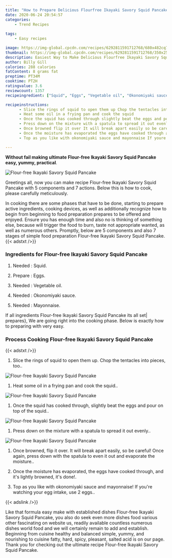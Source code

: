 ```yaml
---
title: "How to Prepare Delicious Flourfree Ikayaki Savory Squid Pancake"
date: 2020-06-24 20:54:57
categories:
    - Trend Recipes
    
tags:
    - Easy recipes

image: https://img-global.cpcdn.com/recipes/6292811591712768/680x482cq70/flour-free-ikayaki-savory-squid-pancake-recipe-main-photo.jpg
thumbnail: https://img-global.cpcdn.com/recipes/6292811591712768/350x250cq70/flour-free-ikayaki-savory-squid-pancake-recipe-main-photo.jpg
description: Easiest Way to Make Delicious Flourfree Ikayaki Savory Squid Pancake with 5 ingredients and 7 stages of easy cooking.
author: Billy Gill
calories: 288 calories
fatContent: 8 grams fat
preptime: PT34M
cooktime: PT2H
ratingvalue: 3.6
reviewcount: 1357
recipeingredient: ["Squid", "Eggs", "Vegetable oil", "Okonomiyaki sauce", "Mayonnaise"]

recipeinstructions: 
      - Slice the rings of squid to open them up Chop the tentacles into pieces too 
      - Heat some oil in a frying pan and cook the squid 
      - Once the squid has cooked through slightly beat the eggs and pour on top of the squid 
      - Press down on the mixture with a spatula to spread it out evenly 
      - Once browned flip it over It will break apart easily so be careful Once again press down with the spatula to even it out and evaporate the moisture 
      - Once the moisture has evaporated the eggs have cooked through and its lightly browned its done 
      - Top as you like with okonomiyaki sauce and mayonnaise If youre watching your egg intake use 2 eggs

---
```




**Without fail making ultimate Flour-free Ikayaki Savory Squid Pancake easy, yummy, practical**. 


![Flour-free Ikayaki Savory Squid Pancake](https://img-global.cpcdn.com/recipes/6292811591712768/680x482cq70/flour-free-ikayaki-savory-squid-pancake-recipe-main-photo.jpg "Flour-free Ikayaki Savory Squid Pancake")




Greetings all, now you can make recipe Flour-free Ikayaki Savory Squid Pancake with 5 components and 7 actions. Below this is how to cook, please carefully meticulously.

In cooking there are some phases that have to be done, starting to prepare active ingredients, cooking devices, as well as additionally recognize how to begin from beginning to food preparation prepares to be offered and enjoyed. Ensure you has enough time and also no is thinking of something else, because will trigger the food to burn, taste not appropriate wanted, as well as numerous others. Promptly, below are 5 components and also 7 stages of simple food preparation Flour-free Ikayaki Savory Squid Pancake.
{{< adstxt />}}

### Ingredients for Flour-free Ikayaki Savory Squid Pancake


1. Needed  : Squid.

1. Prepare  : Eggs.

1. Needed  : Vegetable oil.

1. Needed  : Okonomiyaki sauce.

1. Needed  : Mayonnaise.



If all ingredients Flour-free Ikayaki Savory Squid Pancake its all set| prepares}, We are going right into the cooking phase. Below is exactly how to preparing with very easy.

### Process Cooking Flour-free Ikayaki Savory Squid Pancake

{{< adstxt />}}


1. Slice the rings of squid to open them up. Chop the tentacles into pieces, too..



![Flour-free Ikayaki Savory Squid Pancake](https://img-global.cpcdn.com/steps/4612983679352832/160x128cq70/flour-free-ikayaki-savory-squid-pancake-recipe-step-1-photo.jpg" "Flour-free Ikayaki Savory Squid Pancake")



1. Heat some oil in a frying pan and cook the squid..



![Flour-free Ikayaki Savory Squid Pancake](https://img-global.cpcdn.com/steps/4587525126488064/160x128cq70/flour-free-ikayaki-savory-squid-pancake-recipe-step-2-photo.jpg" "Flour-free Ikayaki Savory Squid Pancake")



1. Once the squid has cooked through, slightly beat the eggs and pour on top of the squid..



![Flour-free Ikayaki Savory Squid Pancake](https://img-global.cpcdn.com/steps/5735684552785920/160x128cq70/flour-free-ikayaki-savory-squid-pancake-recipe-step-3-photo.jpg" "Flour-free Ikayaki Savory Squid Pancake")



1. Press down on the mixture with a spatula to spread it out evenly..



![Flour-free Ikayaki Savory Squid Pancake](https://img-global.cpcdn.com/steps/5181340963045376/160x128cq70/flour-free-ikayaki-savory-squid-pancake-recipe-step-4-photo.jpg" "Flour-free Ikayaki Savory Squid Pancake")



1. Once browned, flip it over. It will break apart easily, so be careful! Once again, press down with the spatula to even it out and evaporate the moisture..



1. Once the moisture has evaporated, the eggs have cooked through, and it&#39;s lightly browned, it&#39;s done!.



1. Top as you like with okonomiyaki sauce and mayonnaise! If you&#39;re watching your egg intake, use 2 eggs..





{{< adslink />}}

Like that formula easy make with established dishes Flour-free Ikayaki Savory Squid Pancake, you also do seek even more dishes food various other fascinating on website us, readily available countless numerous dishes world food and we will certainly remain to add and establish. Beginning from cuisine healthy and balanced simple, yummy, and nourishing to cuisine fatty, hard, spicy, pleasant, salted acid is on our page. Thank you for checking out the ultimate recipe Flour-free Ikayaki Savory Squid Pancake.
